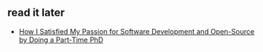 ## read it later
- [How I Satisfied My Passion for Software Development and Open-Source by Doing a Part-Time PhD](http://omerio.com/how-i-satisfied-my-passion-for-software-development-and-open-source-by-doing-a-part-time-phd/?utm_source=wanqu.co&utm_campaign=Wanqu+Daily&utm_medium=website)
